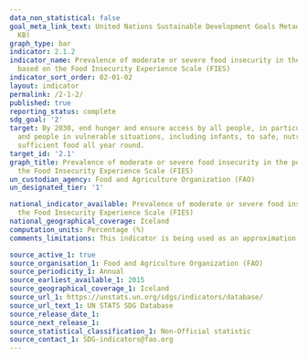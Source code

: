 ```yaml
---
data_non_statistical: false
goal_meta_link_text: United Nations Sustainable Development Goals Metadata (PDF 426
  KB)
graph_type: bar
indicator: 2.1.2
indicator_name: Prevalence of moderate or severe food insecurity in the population,
  based on the Food Insecurity Experience Scale (FIES)
indicator_sort_order: 02-01-02
layout: indicator
permalink: /2-1-2/
published: true
reporting_status: complete
sdg_goal: '2'
target: By 2030, end hunger and ensure access by all people, in particular the poor
  and people in vulnerable situations, including infants, to safe, nutritious and
  sufficient food all year round.
target_id: '2.1'
graph_title: Prevalence of moderate or severe food insecurity in the population, based on
  the Food Insecurity Experience Scale (FIES)
un_custodian_agency: Food and Agriculture Organization (FAO)
un_designated_tier: '1'

national_indicator_available: Prevalence of moderate or severe food insecurity in the population, based on
  the Food Insecurity Experience Scale (FIES)
national_geographical_coverage: Iceland
computation_units: Percentage (%)
comments_limitations: This indicator is being used as an approximation of the UN SDG Indicator. Where possible, we will work to identify or develop Icelandic data to meet the global indicator specification. This indicator has not been identified in collaboration with topic experts.

source_active_1: true
source_organisation_1: Food and Agriculture Organization (FAO)
source_periodicity_1: Annual 
source_earliest_available_1: 2015
source_geographical_coverage_1: Iceland
source_url_1: https://unstats.un.org/sdgs/indicators/database/
source_url_text_1: UN STATS SDG Database
source_release_date_1: 
source_next_release_1: 
source_statistical_classification_1: Non-Official statistic
source_contact_1: SDG-indicators@fao.org
---
```

